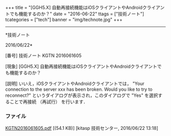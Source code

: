 ﻿+++
title = "[GGH5.X] 自動再接続機能はiOSクライアントやAndroidクライアントでも機能するのか？"
date = "2016-06-22"
ttags = ["技術ノート"]
tcategories = ["tech"]
banner = "img/technote.jpg"
+++

-----------------------------------------------------------------------------------------------------------------------------

*技術ノート

2016/06/22*


[番号]
技術ノート KGTN 2016061605

[現象]
[GGH5.X]
自動再接続機能はiOSクライアントやAndroidクライアントでも機能するのか？

[説明]
いいえ，iOSクライアントやAndroidクライアントでは， "Your connection to
the server xxx has been broken. Would you like to try to reconnect?"
というダイアログが表示され，このダイアログで "Yes"
を選択することで再接続 （再試行） を行います．


### ファイル

 
 


[KGTN2016061605.pdf](http://techreport.kitasp.net/attachments/download/2712/KGTN2016061605.pdf)
 [(54.1 KB)] [kitasp 技術センター, 2016/06/22
13:18]


 


 

